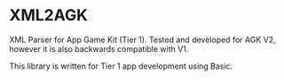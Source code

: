 # XML2AGK

XML Parser for App Game Kit (Tier 1). Tested and developed for AGK V2, however it is also backwards compatible with V1.

This library is written for Tier 1 app development using Basic.
